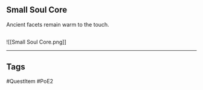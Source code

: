 ## Small Soul Core
Ancient facets remain warm to the touch.
## 
![[Small Soul Core.png]]

---
## Tags
#QuestItem
#PoE2